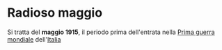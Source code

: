 # Radioso maggio
Si tratta del **maggio 1915**, il periodo prima dell'entrata nella [Prima guerra mondiale](Prima%20guerra%20mondiale.md) dell'[Italia](../luoghi/Italia.md)